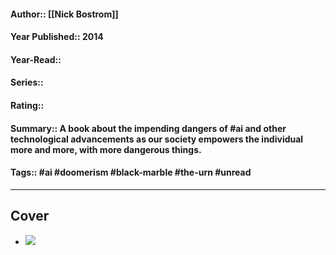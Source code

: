 #### Author:: [[Nick Bostrom]]
#### Year Published:: 2014
#### Year-Read::
#### Series::
#### Rating::
#### Summary:: A book about the impending dangers of #ai and other technological advancements as our society empowers the individual more and more, with more dangerous things.
#### Tags:: #ai #doomerism #black-marble #the-urn #unread

---
## Cover
- ![](https://m.media-amazon.com/images/I/51mBTpekidL.jpg)